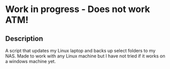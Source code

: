 # Work in progress - Does not work ATM!

## Description
A script that updates my Linux laptop and backs up select folders to my NAS. Made to work with any Linux machine but I have not tried if it works on a windows machine yet.